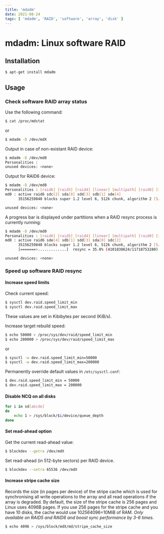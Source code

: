```yaml
---
title: 'mdadm'
date: 2021-08-24
tags: [ 'mdadm', 'RAID', 'software', 'array', 'disk' ]
---
```


# mdadm: Linux software RAID

## Installation

```bash
$ apt-get install mdadm
```

## Usage

### Check software RAID array status

Use the following command:

```bash
$ cat /proc/mdstat
```

or

```bash
$ mdadm -D /dev/mdX
```

Output in case of non-existant RAID device:

```bash
$ mdadm -D /dev/md0
Personalities :
unused devices: <none>
```

Output for RAID6 device:

```bash
$ mdadm -D /dev/md0
Personalities : [raid6] [raid5] [raid4] [linear] [multipath] [raid0] [raid1] [raid10]
md0 : active raid6 sdc[2] sda[0] sdd[3] sdb[1] sde[4]
      35156259840 blocks super 1.2 level 6, 512k chunk, algorithm 2 [5/5] [UUUUU]

unused devices: <none>
```

A progress bar is displayed under partitions when a RAID resync process is currently running:

```bash
$ mdadm -D /dev/md0
Personalities : [raid6] [raid5] [raid4] [linear] [multipath] [raid0] [raid1] [raid10]
md0 : active raid6 sde[4] sdb[1] sdd[3] sda[0] sdc[2]
      35156259840 blocks super 1.2 level 6, 512k chunk, algorithm 2 [5/5] [UUUUU]
      [=======>.............]  resync = 35.0% (4101838624/11718753280) finish=1179.1min speed=107662K/sec

unused devices: <none>
```

### Speed up software RAID resync

#### Increase speed limits

Check current speed:

```bash
$ sysctl dev.raid.speed_limit_min
$ sysctl dev.raid.speed_limit_max
```
These values are set in Kibibytes per second (KiB/s).

Increase target rebuild speed:

```bash
$ echo 50000 > /proc/sys/dev/raid/speed_limit_min
$ echo 200000 > /proc/sys/dev/raid/speed_limit_max
```

or

```bash
$ sysctl -w dev.raid.speed_limit_min=50000
$ sysctl -w dev.raid.speed_limit_max=200000
```

Permanently override default values in `/etc/sysctl.conf`:

```bash
$ dev.raid.speed_limit_min = 50000
$ dev.raid.speed_limit_max = 200000
```

#### Disable NCQ on all disks

```bash
for i in sd[abcde]
do
    echo 1 > /sys/block/$i/device/queue_depth
done
```

#### Set read-ahead option

Get the current read-ahead value:

```bash
$ blockdev --getra /dev/mdX
```

Set read-ahead (in 512-byte sectors) per RAID device.

```bash
$ blockdev --setra 65536 /dev/mdX
```

#### Increase stripe cache size

Records the size (in pages per device) of the stripe cache which is used for
synchronising all write operations to the array and all read operations if the
array is degraded. By default, the size of the stripe cache is 256 pages and
Linux uses 4096B pages. If you use 256 pages for the stripe cache and you have
10 disks, the cache would use 10*256*4096=10MiB of RAM.
*Only available on RAID5 and RAID6 and boost sync performance by 3-6 times.*

```bash
$ echo 4096 > /sys/block/mdX/md/stripe_cache_size
```
